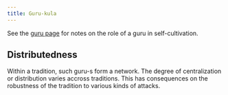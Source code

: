 ```yaml
---
title: Guru-kula
---
```


See the [guru page](../guru/) for notes on the role of a guru in self-cultivation.

## Distributedness
Within a tradition, such guru-s form a network. The degree of centralization or distribution varies accross traditions. This has consequences on the robustness of the tradition to various kinds of attacks.

